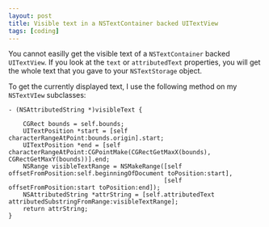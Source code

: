 ```yaml
---
layout: post
title: Visible text in a NSTextContainer backed UITextView
tags: [coding]
---
```


You cannot easilly get the visible text of a `NSTextContainer` backed `UITextView`. If you look at the `text` or `attributedText` properties, you will get the whole text that you gave to your `NSTextStorage` object.

To get the currently displayed text, I use the following method on my `NSTextVIew` subclasses:

```objc
- (NSAttributedString *)visibleText {

    CGRect bounds = self.bounds;
    UITextPosition *start = [self characterRangeAtPoint:bounds.origin].start;
    UITextPosition *end = [self characterRangeAtPoint:CGPointMake(CGRectGetMaxX(bounds), CGRectGetMaxY(bounds))].end;
    NSRange visibleTextRange = NSMakeRange([self offsetFromPosition:self.beginningOfDocument toPosition:start],
                                           [self offsetFromPosition:start toPosition:end]);
    NSAttributedString *attrString = [self.attributedText attributedSubstringFromRange:visibleTextRange];
    return attrString;
}

```